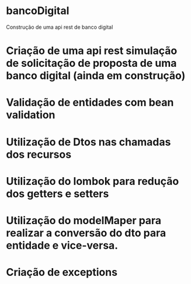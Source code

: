 # bancoDigital
Construção de uma api rest de banco digital

# Criação de uma api rest simulação de solicitação de proposta de uma banco digital (ainda em construção)
# Validação de entidades com bean validation
# Utilização de Dtos nas chamadas dos recursos
# Utilização do lombok para redução dos getters e setters
# Utilização do modelMaper para realizar a conversão do dto para entidade e vice-versa.
# Criação de exceptions




